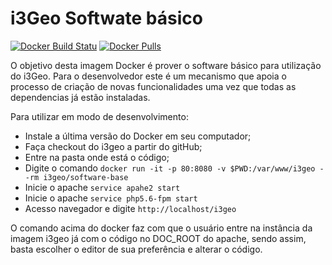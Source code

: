 # i3Geo Softwate básico 
[![Docker Build Statu](https://img.shields.io/docker/build/i3geo/software-base.svg)](https://hub.docker.com/r/i3geo/software-base/builds/)
[![Docker Pulls](https://img.shields.io/docker/pulls/i3geo/software-base.svg)](https://hub.docker.com/r/i3geo/software-base/builds/)

O objetivo desta imagem Docker é prover o software básico para utilização do i3Geo. Para o desenvolvedor este é um mecanismo que apoia o processo de criação de novas funcionalidades uma vez que todas as dependencias já estão instaladas.

Para utilizar em modo de desenvolvimento:

*  Instale a última versão do Docker em seu computador;
*  Faça checkout do i3geo a partir do gitHub;
*  Entre na pasta onde está o código;
*  Digite o comando `docker run -it -p 80:8080 -v $PWD:/var/www/i3geo --rm i3geo/software-base`
*  Inicie o apache `service apahe2 start`
*  Inicie o apache `service php5.6-fpm start`
*  Acesso navegador e digite `http://localhost/i3geo`

O comando acima do docker faz com que o usuário entre na instância da imagem i3geo já com o código no DOC_ROOT do apache, sendo assim, basta escolher o editor de sua preferência e alterar o código.

